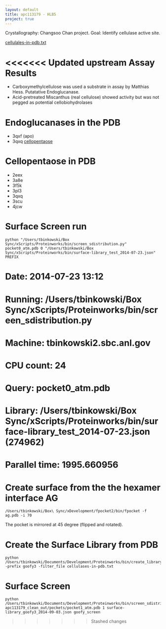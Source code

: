 ```yaml
---
layout: default
title: apc113179 - HLB5
project: true
---
```


Crystallography: Changsoo Chan project.
Goal:            Identify cellulase active site.

[cellulales-in-pdb.txt](cellulases-in-pdb.txt)

<<<<<<< Updated upstream
Assay Results
=============
- Carboxymethylcellulose was used a substrate in assay by Matthias Hess.  Putatative Endoglucanase.
- Acid-pretreated Miscanthus (real cellulose) showed activity but was not pegged as potential cellobiohydrolases

Endoglucanases in the PDB
=============================
- 3qxf (apo)
- 3qxq [cellopentaose](http://www.rcsb.org/pdb/ligand/ligandsummary.do?hetId=CE5&sid=3QXQ)

Cellopentaose in PDB
====================
- 2eex
- 3a8e
- 3f5k
- 3pl3
- 3qxq
- 3scu
- 4jcw


Surface Screen run 
==================

    python "/Users/tbinkowski/Box Sync/xScripts/Proteinworks/bin/screen_sdistribution.py" pocket0_atm.pdb 0 "/Users/tbinkowski/Box Sync/xScripts/Proteinworks/bin/surface-library_test_2014-07-23.json" PREFIX
    
# Date:      2014-07-23 13:12
# Running:   /Users/tbinkowski/Box Sync/xScripts/Proteinworks/bin/screen_sdistribution.py
# Machine:   tbinkowski2.sbc.anl.gov
# CPU count: 24
# Query:     pocket0_atm.pdb
# Library:   /Users/tbinkowski/Box Sync/xScripts/Proteinworks/bin/surface-library_test_2014-07-23.json (274962)
Parallel time: 1995.660956
=======

# Create surface from the the hexamer interface AG 
    /Users/tbinkowski/Box\ Sync/xDevelopment/fpocket2/bin/fpocket -f ag.pdb -i 70

The pocket is mirrored at 45 degree (flipped and rotated).    

Create the Surface Library from PDB
====================================

    python /Users/tbinkowski/Documents/Development/Proteinworks/bin/create_library.py -prefix goofy3 -filter_file cellulases-in-pdb.txt 


Surface Screen
==============

    python /Users/tbinkowski/Documents/Development/Proteinworks/bin/screen_sdistribution.py apc113179_clean_out/pockets/pocket1_atm.pdb 1 surface-library_goofy3_2014-09-03.json goofy_screen
>>>>>>> Stashed changes
